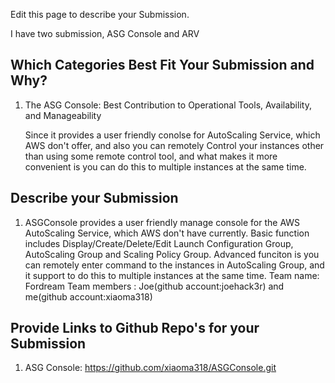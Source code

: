 Edit this page to describe your Submission.

I have two submission, ASG Console and ARV 

## Which Categories Best Fit Your Submission and Why?

1. The ASG Console: Best Contribution to Operational Tools, Availability, and Manageability
   
   Since it provides a user friendly conolse for AutoScaling Service, which AWS don't offer, and also you can remotely
   Control your instances other than using some remote control tool, and what makes it more convenient is you can do 
   this to multiple instances at the same time.



## Describe your Submission
1. ASGConsole provides a user friendly manage console for the AWS AutoScaling Service, which AWS don't have currently.
Basic function includes Display/Create/Delete/Edit Launch Configuration Group, AutoScaling Group and Scaling Policy 
Group. Advanced funciton is you can remotely enter command to the instances in AutoScaling Group, and it support to do 
this to multiple instances at the same time. 
Team name: Fordream
Team members : Joe(github account:joehack3r) and me(github account:xiaoma318)


## Provide Links to Github Repo's for your Submission
1. ASG Console: https://github.com/xiaoma318/ASGConsole.git

